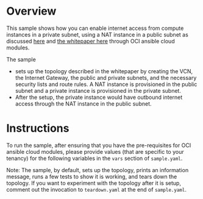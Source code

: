 # Overview

This sample shows how you can enable internet access from compute instances in 
a private subnet, using a NAT instance in a public subnet as discussed 
[here](https://blogs.oracle.com/cloud-infrastructure/automate-deployment-nat-instance-in-oracle-cloud-infrastructure-with-terraform) and [the whitepaper here](https://cloud.oracle.com/opc/iaas/whitepapers/nat_instance_configuration.pdf) through OCI ansible cloud modules.

The sample 
- sets up the topology described in the whitepaper by creating the VCN,
the Internet Gateway, the public and private subnets, and the necessary
security lists and route rules. A NAT instance is provisioned in the
public subnet and a private instance is provisioned in the private
subnet. 
- After the setup, the private instance would have outbound internet access
through the NAT instance in the public subnet.

# Instructions

To run the sample, after ensuring that you have the pre-requisites for OCI 
ansible cloud modules, please provide values (that are specific to your tenancy)
for the following variables in the `vars` section of `sample.yaml`. 

Note: The sample, by default, sets up the topology, prints an information message, 
runs a few tests to show it is working, and tears down the topology. If you want
to experiment with the topology after it is setup, comment out the invocation 
to `teardown.yaml` at the end of `sample.yaml`.
